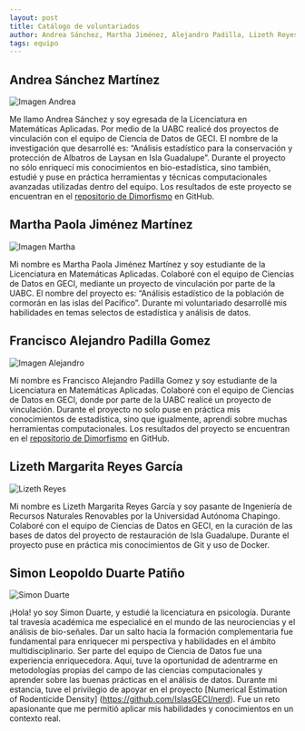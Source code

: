 ```yaml
---
layout: post
title: Catálogo de voluntariados
author: Andrea Sánchez, Martha Jiménez, Alejandro Padilla, Lizeth Reyes & Simon Duarte
tags: equipo
---
```


## Andrea Sánchez Martínez
![Imagen Andrea](https://www.gravatar.com/avatar/4ef11372a9af32065fd2893c32e93f1e?s=150)

Me llamo Andrea Sánchez y soy egresada de la Licenciatura en Matemáticas Aplicadas. Por medio de la
UABC realicé dos proyectos de vinculación con el equipo de Ciencia de Datos de GECI. El nombre de la
investigación que desarrollé es: “Análisis estadístico para la conservación y protección de Albatros
de Laysan en Isla Guadalupe”. Durante el proyecto no sólo enriquecí mis conocimientos en
bio-estadística, sino también, estudié y puse en práctica herramientas y técnicas computacionales
avanzadas utilizadas dentro del equipo. Los resultados de este proyecto se encuentran en el
[repositorio de Dimorfismo](https://github.com/IslasGECI/dimorfismo) en GitHub.

## Martha Paola Jiménez Martínez
![Imagen Martha](https://www.gravatar.com/avatar/c1c4f3ec6f19a0ee62ba529f5daaade0?s=150)

Mi nombre es Martha Paola Jiménez Martínez y soy estudiante de la Licenciatura en Matemáticas
Aplicadas. Colaboré con el equipo de Ciencias de Datos en GECI, mediante un proyecto de vinculación
por parte de la UABC. El nombre del proyecto es:  “Análisis estadístico de la población de cormorán
en las islas del Pacífico”. Durante mi voluntariado desarrollé mis habilidades en temas selectos de
estadística y análisis de datos.

## Francisco Alejandro Padilla Gomez
![Imagen Alejandro](https://s.gravatar.com/avatar/4bac14a92ea7d870a9c568879448444d?s=150)

Mi nombre es Francisco Alejandro Padilla Gomez y soy estudiante de la Licenciatura en Matemáticas
Aplicadas. Colaboré con el equipo de Ciencias de Datos en GECI, donde por parte de la UABC realicé
un proyecto de vinculación. Durante el proyecto no solo puse en práctica mis conocimientos de
estadística, sino que igualmente, aprendí sobre muchas herramientas computacionales. Los resultados
del proyecto se encuentran en el [repositorio de
Dimorfismo](https://github.com/IslasGECI/dimorfismo) en GitHub.

## Lizeth Margarita Reyes García
![Lizeth Reyes](https://s.gravatar.com/avatar/19bb6b6f2b6483346a4e0c1a1110b68b?s=150)

Mi nombre es Lizeth Margarita Reyes García y soy pasante de Ingeniería de Recursos Naturales 
Renovables por la Universidad Autónoma Chapingo. Colaboré con el equipo de Ciencias de Datos en 
GECI, en la curación de las bases de datos del proyecto de restauración de Isla 
Guadalupe. Durante el proyecto puse en práctica mis conocimientos de Git y uso de Docker. 

## Simon Leopoldo Duarte Patiño
![Simon Duarte](https://s.gravatar.com/avatar/a7341b63ed98c6322306f9b0554e89b7?s=150)

¡Hola! yo soy Simon Duarte, y estudié la licenciatura en psicología.
Durante tal travesía académica me especialicé en el mundo de las neurociencias y el análisis de bio-señales.
Dar un salto hacia la formación complementaria fue fundamental para enriquecer mi perspectiva y 
habilidades en el ámbito multidisciplinario.
Ser parte del equipo de Ciencia de Datos fue una experiencia enriquecedora.
Aquí, tuve la oportunidad de adentrarme en metodologías propias del campo de las ciencias
computacionales y aprender sobre las buenas prácticas en el análisis de datos.
Durante mi estancia, tuve el privilegio de apoyar en el proyecto 
[Numerical Estimation of Rodenticide Density] (https://github.com/IslasGECI/nerd).
Fue un reto apasionante que me permitió aplicar mis habilidades 
y conocimientos en un contexto real.
